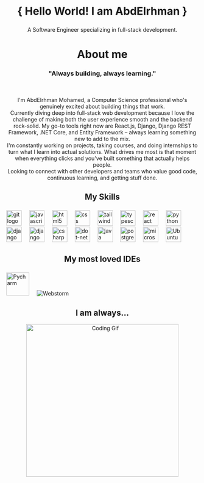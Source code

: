 <h1 align="center">{ Hello World! I am AbdElrhman }</h1>

###

<p align="center">A Software Engineer specializing in full-stack development.</p>

###


<h1 align="center">About me</h1>

###

<h3 align="center">"Always building, always learning."</h3>
<p align="center"><br><br>I'm AbdElrhman Mohamed, a Computer Science professional who's genuinely excited about building things that work.<br>Currently diving deep into full-stack web development because I love the challenge of making both the user experience smooth and the backend rock-solid. My go-to tools right now are React.js, Django, Django REST Framework, .NET Core, and Entity Framework – always learning something new to add to the mix.<br>I'm constantly working on projects, taking courses, and doing internships to turn what I learn into actual solutions. What drives me most is that moment when everything clicks and you've built something that actually helps people.<br>Looking to connect with other developers and teams who value good code, continuous learning, and getting stuff done.</p>

###

<h2 align="center">My Skills</h2>

###

<div align="left">
  <img src="https://cdn.jsdelivr.net/gh/devicons/devicon/icons/git/git-original.svg" height="40" alt="git logo"  />
  <img width="12" />
  <img src="https://cdn.jsdelivr.net/gh/devicons/devicon/icons/javascript/javascript-original.svg" height="40" alt="javascript logo"  />
  <img width="12" />
  <img src="https://cdn.jsdelivr.net/gh/devicons/devicon/icons/html5/html5-original.svg" height="40" alt="html5 logo"  />
  <img width="12" />
  <img src="https://cdn.jsdelivr.net/gh/devicons/devicon/icons/css3/css3-original.svg" height="40" alt="css logo"  />
  <img width="12" />
  <img src="https://upload.wikimedia.org/wikipedia/commons/thumb/d/d5/Tailwind_CSS_Logo.svg/768px-Tailwind_CSS_Logo.svg.png?20230715030042" height="40" alt="tailwindcss logo"  />
  <img width="12" />
  <img src="https://cdn.jsdelivr.net/gh/devicons/devicon/icons/typescript/typescript-original.svg" height="40" alt="typescript logo"  />
  <img width="12" />
  <img src="https://cdn.jsdelivr.net/gh/devicons/devicon/icons/react/react-original.svg" height="40" alt="react logo"  />
  <img width="12" />
  <img src="https://cdn.jsdelivr.net/gh/devicons/devicon/icons/python/python-original.svg" height="40" alt="python logo"  />
  <img width="12" />
  <img src="https://cdn.worldvectorlogo.com/logos/django.svg" height="40" alt="django logo"  />
  <img width="12" />
  <img src="http://caktusgroup.com/blog/2018/02/26/basics-django-rest-framework/cover-basics-django-rest-framework.png" height="40" alt="django rest-framework logo"  />
  <img width="12" />
  <img src="https://cdn.jsdelivr.net/gh/devicons/devicon/icons/csharp/csharp-original.svg" height="40" alt="csharp logo"  />
  <img width="12" />
  <img src="https://cdn.jsdelivr.net/gh/devicons/devicon/icons/dot-net/dot-net-original.svg" height="40" alt="dot-net logo"  />
  <img width="12" />
  <img src="https://cdn.jsdelivr.net/gh/devicons/devicon/icons/java/java-original.svg" height="40" alt="java logo"  />
  <img width="12" />
  <img src="https://cdn.jsdelivr.net/gh/devicons/devicon/icons/postgresql/postgresql-original.svg" height="40" alt="postgresql logo"  />
  <img width="12" />
  <img src="https://cdn.jsdelivr.net/gh/devicons/devicon/icons/microsoftsqlserver/microsoftsqlserver-plain.svg" height="40" alt="microsoftsqlserver logo"  />
  <img width="12" />
  <img src="https://brandslogos.com/wp-content/uploads/images/ubuntu-logo-vector.svg" height="40" alt="Ubuntu" />
  <img width="12" />
</div>

###

<h2 align="center">My most loved IDEs</h2>

###

<div align="left">
  <img src="https://media4.giphy.com/media/v1.Y2lkPTc5MGI3NjExNjRhOTg3b3AwM3RmeGhuNGF5ZWV3cXMyMjJkcTJqamNoYW1pM2Z6ZyZlcD12MV9pbnRlcm5hbF9naWZfYnlfaWQmY3Q9cw/cYU6YcPE5YlJxh6otp/giphy.gif" height="60" alt="Pycharm" height="60" />
  <img width="12" />
  <img src="https://media2.giphy.com/media/v1.Y2lkPTc5MGI3NjExNXgxc3hxdm5yN2pqdmg4NDRtNDNkcXpxM3RpcnBrNnlrazlzcGN4aCZlcD12MV9pbnRlcm5hbF9naWZfYnlfaWQmY3Q9cw/0ZKDGWWimlunrp82XU/giphy.gif" alt="Webstorm" />
  <img width="12" />
</div>


<h2></h2>
<h2 align="center">I am always...</h2>
<p align="center">
  <img src="https://media1.giphy.com/media/v1.Y2lkPTc5MGI3NjExMzM5ZXJ3N3VqN2ZtN3ZyNHV4MWIzdjR3eGZrYngyaHJyeTgyNnRmNCZlcD12MV9pbnRlcm5hbF9naWZfYnlfaWQmY3Q9Zw/f4ztZcdm9Fi90vL4Zd/giphy.gif" alt="Coding Gif" width="400"/>
</p>

###
